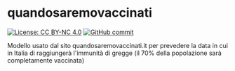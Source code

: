# quandosaremovaccinati
[![License: CC BY-NC 4.0](https://img.shields.io/badge/License-CC%20BY--NC%204.0-lightgrey.svg)](https://creativecommons.org/licenses/by-nc/4.0/)
[![GitHub commit](https://img.shields.io/github/last-commit/vincenzomanzoni/quandosaremovaccinati)](https://github.com/vincenzomanzoni/quandosaremovaccinati/commits/master)

Modello usato dal sito quandosaremovaccinati.it per prevedere la data in cui in Italia di raggiungerà l'immunità di gregge (il 70% della popolazione sarà completamente vaccinata)
